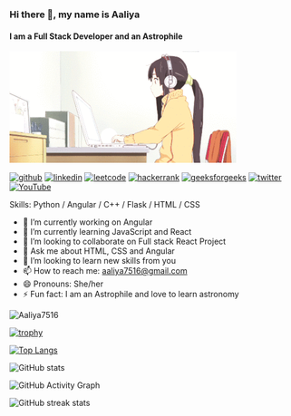 ### Hi there 👋, my name is Aaliya
#### I am a Full Stack Developer and an Astrophile
![Girl typing gif](girl_typing.gif)


[<img src='https://cdn.jsdelivr.net/npm/simple-icons@3.0.1/icons/github.svg' alt='github' height='40'>](https://github.com/Aaliya7516)      [<img src='https://cdn.jsdelivr.net/npm/simple-icons@3.0.1/icons/linkedin.svg' alt='linkedin' height='40'>](https://www.linkedin.com/in/aaliya7516/)      [<img src='https://cdn.jsdelivr.net/npm/simple-icons@3.0.1/icons/leetcode.svg' alt='leetcode' height='40'>](https://leetcode.com/aaliya7516/)      [<img src='https://cdn.jsdelivr.net/npm/simple-icons@3.0.1/icons/hackerrank.svg' alt='hackerrank' height='40'>](https://www.hackerrank.com/aaliya7516)     [<img src='https://cdn.jsdelivr.net/npm/simple-icons@3.0.1/icons/geeksforgeeks.svg' alt='geeksforgeeks' height='40'>](https://auth.geeksforgeeks.org/user/User_vbm6)     [<img src='https://cdn.jsdelivr.net/npm/simple-icons@3.0.1/icons/twitter.svg' alt='twitter' height='40'>](https://twitter.com/unknown15184522)      [<img src='https://cdn.jsdelivr.net/npm/simple-icons@3.0.1/icons/youtube.svg' alt='YouTube' height='40'>](https://www.youtube.com/channel/UCneS5EQ6TxCYZEbNyrilX8Q)

Skills: Python / Angular / C++ / Flask / HTML / CSS

- 🔭 I’m currently working on Angular 
- 🌱 I’m currently learning JavaScript and React 
- 👯 I’m looking to collaborate on Full stack React Project 
- 💬 Ask me about HTML, CSS and Angular 
- 🤔 I’m looking to learn new skills from you
- 📫 How to reach me: aaliya7516@gmail.com 
- 😄 Pronouns: She/her 
- ⚡ Fun fact: I am an Astrophile and love to learn astronomy  

<p align="left"> <img src="https://komarev.com/ghpvc/?username=Aaliya7516&label=Profile%20views&color=0e75b6&style=flat" alt="Aaliya7516" /> </p>

[![trophy](https://github-profile-trophy.vercel.app/?username=Aaliya7516)](https://github.com/ryo-ma/github-profile-trophy)

[![Top Langs](https://github-readme-stats.vercel.app/api/top-langs/?username=Aaliya7516)](https://github.com/anuraghazra/github-readme-stats)

![GitHub stats](https://github-readme-stats.vercel.app/api?username=Aaliya7516&show_icons=true)  

![GitHub Activity Graph](https://activity-graph.herokuapp.com/graph?username=Aaliya7516)  

![GitHub streak stats](https://github-readme-streak-stats.herokuapp.com/?user=Aaliya7516)  

